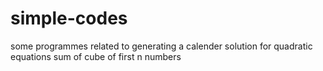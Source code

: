 # simple-codes
some programmes related to generating a calender
solution for quadratic equations
sum of cube of first n numbers 
